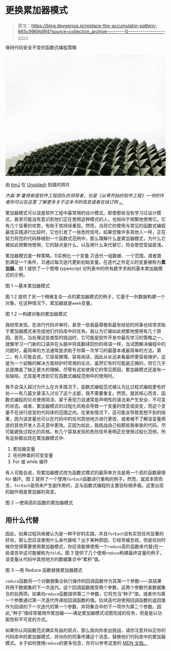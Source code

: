# 更换累加器模式

> 原文：<https://blog.devgenius.io/replace-the-accumulator-pattern-665c9969d9f4?source=collection_archive---------0----------------------->

保持代码安全不变的函数式编程策略

![](img/23a1d0b4b32b44722ab5ff69d5e2a9b2.png)

由 [timJ](https://unsplash.com/@the_roaming_platypus?utm_source=medium&utm_medium=referral) 在 [Unsplash](https://unsplash.com?utm_source=medium&utm_medium=referral) 拍摄的照片

*杰森·李·霍奇斯是软件工程团队的领导者，也是《从零开始的软件工程》一书的作者你可以在这里* *了解更多关于这本书的信息或者在线订购* [*。*](http://bit.ly./JHODGES)

累加器模式可以说是软件工程中最常用的设计模式。即使那些没有学习过设计模式，甚至可能没有意识到他们正在使用这种模式的人，也倾向于频繁地使用它。它有几个显著的优势，有助于其持续重现。然而，当将它的使用与常见的函数式编程最佳实践进行比较时，它也引发了一些危险信号。如果您像许多其他人一样，正在努力将您的代码移植到一个函数式范例中，那么理解什么是累加器模式，为什么它被如此频繁地使用，它的缺点是什么，以及用什么来代替它，将会使您受益匪浅。

累加器模式是一种策略，1)实例化一个变量 2)迭代一组数据、一个范围，或者直到满足一个条件，3)通过每次迭代更新初始变量。在迭代之外定义的变量被称为**累加器**。图 1 提供了一个使用 typescript 对列表中的所有数字求和的基本累加器模式的示例。

图 1 —基本累加器模式

图 1.2 提供了另一个稍微复杂一点的累加器模式的例子，它基于一列数据构建一个对象。在这种情况下，累加器就是`week`变量。

图 1.2 —构建对象的累加器模式

我经常发现，在进行代码评审时，甚至一些我最尊敬和最有经验的同事也经常求助于累加器模式来完成他们代码库中的任务。我认为它被如此频繁地使用有几个原因。首先，当处理这些类型的挑战时，它可能是软件开发中最先学习的策略之一。就像学习一门新的口语并在头脑中将其翻译回你的母语一样，当试图解决编程中的问题时，最简单的方法通常是求助于你第一次学习的最基本或最简单的方法。第二，有人可能会说，它容易推理，容易阅读，因此从长远来看最终更容易维护。这是为一个幼稚的解决方案辩护时常用的论点，虽然它有时可能是正确的，但它几乎总是掩盖了缺乏更大的理解。尽管有这些使用它的常见原因，累加器模式还是有一些缺陷，尤其是考虑到它在函数式编程范例中的使用时。

我不会深入探讨为什么在许多情况下，函数式编程范式被认为比过程式编程更有好处——有几篇文章深入讨论了这个主题，我不需要重复。然而，就其核心而言，函数式编程的论点使用简洁、富于表现力且通常是声明性的语法来产生安全、不可变的状态。或者，累加器模式的过程化风格会导致一个变量的改变或突变，而这个变量不在进行改变的代码体的范围之内。在某些情况下，这可能会导致意想不到的结果，因为该变量也可以在代码中的任何其他地方进行更改，或者被不了解该变量用途的其他开发人员无意中更改。正因为如此，我挑战自己和那些我审查的代码，尽可能避免过程化的风格。有几个容易发现的危险信号表明正在使用过程化范例，所有这些都出现在累加器模式中:

1.  累加器变量
2.  任何种类的可变变量
3.  For 或 while 循环

有人可能会说，将累加器模式改为函数式模式的最简单方法是用一个高阶函数替换 for 循环。图 2 提供了一个使用`forEach`函数进行重构的例子。然而，就其本质而言，`forEach`是用来产生副作用的，这与函数式编程的主要目标相矛盾。这里出现的副作用是累加器的突变。

图 2 —使用高阶函数的累加器模式

## 用什么代替

因此，如果过程风格被认为是一种不好的实践，并且`forEach`没有实现任何显著的好处，那么您应该使用什么来代替呢？出于某种原因，它经常被忽视，但是任何时候你觉得需要使用累加器模式，你应该能够使用一个`reduce`高阶函数来代替(在一些语言中这可能被称为`fold`)。图 3 提供了几个使用`reduce`构建最终变量的例子，该变量从代码中其他地方的数据集合中“累积”值。

图 3 —用 Reduce 函数替换累加器模式

`reduce`函数将一个对数据集合执行操作的回调函数作为其第一个参数——其结果将用于数据集的下一次迭代。这个回调函数接受两个参数，这两个参数代表数据集合的前两项。如果向`reduce`函数提供第二个参数，它将充当“种子”值，或者作为第一个参数通过第一次迭代传递给回调函数的值。后续迭代将使用回调函数的返回值作为回调的下一次迭代的第一个参数，并将集合中的下一项作为第二个参数。因此,“种子”值经常被用作累加器——满足累加器模式试图完成的任务，但是是以功能性和不可变的方式。

如果你认同函数范式确实有益的观点，那么我向你发出挑战，请你注意并纠正你的代码库中的累加器模式，并向你的同事传播这个消息，替换他们代码库中的累加器模式。关于如何使用`reduce`的更多信息，你可以参考这里的 [MDN 文档。](https://developer.mozilla.org/en-US/docs/Web/JavaScript/Reference/Global_Objects/Array/reduce)